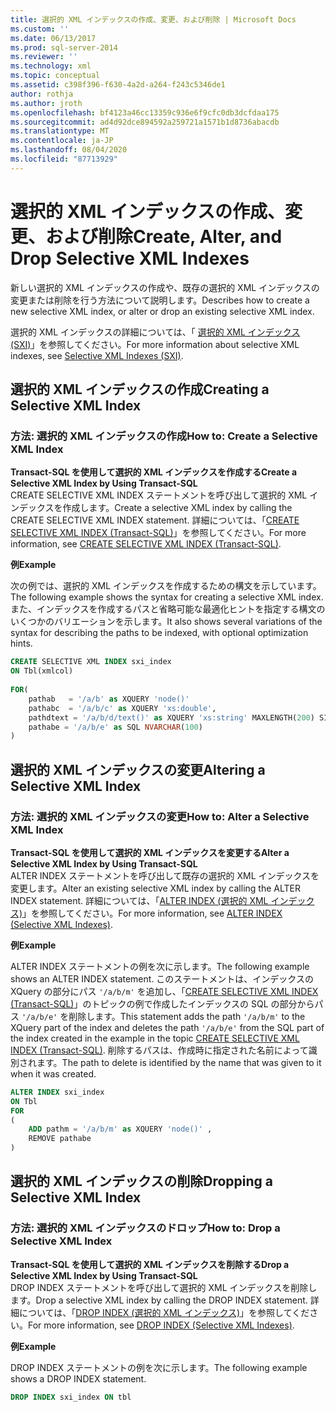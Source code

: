 ```yaml
---
title: 選択的 XML インデックスの作成、変更、および削除 | Microsoft Docs
ms.custom: ''
ms.date: 06/13/2017
ms.prod: sql-server-2014
ms.reviewer: ''
ms.technology: xml
ms.topic: conceptual
ms.assetid: c398f396-f630-4a2d-a264-f243c5346de1
author: rothja
ms.author: jroth
ms.openlocfilehash: bf4123a46cc13359c936e6f9cfc0db3dcfdaa175
ms.sourcegitcommit: ad4d92dce894592a259721a1571b1d8736abacdb
ms.translationtype: MT
ms.contentlocale: ja-JP
ms.lasthandoff: 08/04/2020
ms.locfileid: "87713929"
---
```

# <a name="create-alter-and-drop-selective-xml-indexes"></a><span data-ttu-id="1721e-102">選択的 XML インデックスの作成、変更、および削除</span><span class="sxs-lookup"><span data-stu-id="1721e-102">Create, Alter, and Drop Selective XML Indexes</span></span>
  <span data-ttu-id="1721e-103">新しい選択的 XML インデックスの作成や、既存の選択的 XML インデックスの変更または削除を行う方法について説明します。</span><span class="sxs-lookup"><span data-stu-id="1721e-103">Describes how to create a new selective XML index, or alter or drop an existing selective XML index.</span></span>  
  
 <span data-ttu-id="1721e-104">選択的 XML インデックスの詳細については、「 [選択的 XML インデックス &#40;SXI&#41;](selective-xml-indexes-sxi.md)」を参照してください。</span><span class="sxs-lookup"><span data-stu-id="1721e-104">For more information about selective XML indexes, see [Selective XML Indexes &#40;SXI&#41;](selective-xml-indexes-sxi.md).</span></span>  
  
##  <a name="creating-a-selective-xml-index"></a><a name="create"></a> <span data-ttu-id="1721e-105">選択的 XML インデックスの作成</span><span class="sxs-lookup"><span data-stu-id="1721e-105">Creating a Selective XML Index</span></span>  
  
### <a name="how-to-create-a-selective-xml-index"></a><span data-ttu-id="1721e-106">方法: 選択的 XML インデックスの作成</span><span class="sxs-lookup"><span data-stu-id="1721e-106">How to: Create a Selective XML Index</span></span>  
 <span data-ttu-id="1721e-107">**Transact-SQL を使用して選択的 XML インデックスを作成する**</span><span class="sxs-lookup"><span data-stu-id="1721e-107">**Create a Selective XML Index by Using Transact-SQL**</span></span>  
 <span data-ttu-id="1721e-108">CREATE SELECTIVE XML INDEX ステートメントを呼び出して選択的 XML インデックスを作成します。</span><span class="sxs-lookup"><span data-stu-id="1721e-108">Create a selective XML index by calling the CREATE SELECTIVE XML INDEX statement.</span></span> <span data-ttu-id="1721e-109">詳細については、「[CREATE SELECTIVE XML INDEX &#40;Transact-SQL&#41;](/sql/t-sql/statements/create-selective-xml-index-transact-sql)」を参照してください。</span><span class="sxs-lookup"><span data-stu-id="1721e-109">For more information, see [CREATE SELECTIVE XML INDEX &#40;Transact-SQL&#41;](/sql/t-sql/statements/create-selective-xml-index-transact-sql).</span></span>  
  
 <span data-ttu-id="1721e-110">**例**</span><span class="sxs-lookup"><span data-stu-id="1721e-110">**Example**</span></span>  
  
 <span data-ttu-id="1721e-111">次の例では、選択的 XML インデックスを作成するための構文を示しています。</span><span class="sxs-lookup"><span data-stu-id="1721e-111">The following example shows the syntax for creating a selective XML index.</span></span> <span data-ttu-id="1721e-112">また、インデックスを作成するパスと省略可能な最適化ヒントを指定する構文のいくつかのバリエーションを示します。</span><span class="sxs-lookup"><span data-stu-id="1721e-112">It also shows several variations of the syntax for describing the paths to be indexed, with optional optimization hints.</span></span>  
  
```sql  
CREATE SELECTIVE XML INDEX sxi_index  
ON Tbl(xmlcol)  
  
FOR(  
    pathab   = '/a/b' as XQUERY 'node()'  
    pathabc  = '/a/b/c' as XQUERY 'xs:double',   
    pathdtext = '/a/b/d/text()' as XQUERY 'xs:string' MAXLENGTH(200) SINGLETON  
    pathabe = '/a/b/e' as SQL NVARCHAR(100)  
)  
```  
  
  
  
##  <a name="altering-a-selective-xml-index"></a><a name="alter"></a> <span data-ttu-id="1721e-113">選択的 XML インデックスの変更</span><span class="sxs-lookup"><span data-stu-id="1721e-113">Altering a Selective XML Index</span></span>  
  
### <a name="how-to-alter-a-selective-xml-index"></a><span data-ttu-id="1721e-114">方法: 選択的 XML インデックスの変更</span><span class="sxs-lookup"><span data-stu-id="1721e-114">How to: Alter a Selective XML Index</span></span>  
 <span data-ttu-id="1721e-115">**Transact-SQL を使用して選択的 XML インデックスを変更する**</span><span class="sxs-lookup"><span data-stu-id="1721e-115">**Alter a Selective XML Index by Using Transact-SQL**</span></span>  
 <span data-ttu-id="1721e-116">ALTER INDEX ステートメントを呼び出して既存の選択的 XML インデックスを変更します。</span><span class="sxs-lookup"><span data-stu-id="1721e-116">Alter an existing selective XML index by calling the ALTER INDEX statement.</span></span> <span data-ttu-id="1721e-117">詳細については、「[ALTER INDEX &#40;選択的 XML インデックス&#41;](../indexes/indexes.md)」を参照してください。</span><span class="sxs-lookup"><span data-stu-id="1721e-117">For more information, see [ALTER INDEX &#40;Selective XML Indexes&#41;](../indexes/indexes.md).</span></span>  
  
 <span data-ttu-id="1721e-118">**例**</span><span class="sxs-lookup"><span data-stu-id="1721e-118">**Example**</span></span>  
  
 <span data-ttu-id="1721e-119">ALTER INDEX ステートメントの例を次に示します。</span><span class="sxs-lookup"><span data-stu-id="1721e-119">The following example shows an ALTER INDEX statement.</span></span> <span data-ttu-id="1721e-120">このステートメントは、インデックスの XQuery の部分にパス `'/a/b/m'` を追加し、「[CREATE SELECTIVE XML INDEX &#40;Transact-SQL&#41;](/sql/t-sql/statements/create-selective-xml-index-transact-sql)」のトピックの例で作成したインデックスの SQL の部分からパス `'/a/b/e'` を削除します。</span><span class="sxs-lookup"><span data-stu-id="1721e-120">This statement adds the path `'/a/b/m'` to the XQuery part of the index and deletes the path `'/a/b/e'` from the SQL part of the index created in the example in the topic [CREATE SELECTIVE XML INDEX &#40;Transact-SQL&#41;](/sql/t-sql/statements/create-selective-xml-index-transact-sql).</span></span> <span data-ttu-id="1721e-121">削除するパスは、作成時に指定された名前によって識別されます。</span><span class="sxs-lookup"><span data-stu-id="1721e-121">The path to delete is identified by the name that was given to it when it was created.</span></span>  
  
```sql  
ALTER INDEX sxi_index  
ON Tbl  
FOR   
(  
    ADD pathm = '/a/b/m' as XQUERY 'node()' ,  
    REMOVE pathabe  
)  
```  
  
  
  
##  <a name="dropping-a-selective-xml-index"></a><a name="drop"></a> <span data-ttu-id="1721e-122">選択的 XML インデックスの削除</span><span class="sxs-lookup"><span data-stu-id="1721e-122">Dropping a Selective XML Index</span></span>  
  
### <a name="how-to-drop-a-selective-xml-index"></a><span data-ttu-id="1721e-123">方法: 選択的 XML インデックスのドロップ</span><span class="sxs-lookup"><span data-stu-id="1721e-123">How to: Drop a Selective XML Index</span></span>  
 <span data-ttu-id="1721e-124">**Transact-SQL を使用して選択的 XML インデックスを削除する**</span><span class="sxs-lookup"><span data-stu-id="1721e-124">**Drop a Selective XML Index by Using Transact-SQL**</span></span>  
 <span data-ttu-id="1721e-125">DROP INDEX ステートメントを呼び出して選択的 XML インデックスを削除します。</span><span class="sxs-lookup"><span data-stu-id="1721e-125">Drop a selective XML index by calling the DROP INDEX statement.</span></span> <span data-ttu-id="1721e-126">詳細については、「[DROP INDEX &#40;選択的 XML インデックス&#41;](/sql/t-sql/statements/drop-index-selective-xml-indexes)」を参照してください。</span><span class="sxs-lookup"><span data-stu-id="1721e-126">For more information, see [DROP INDEX &#40;Selective XML Indexes&#41;](/sql/t-sql/statements/drop-index-selective-xml-indexes).</span></span>  
  
 <span data-ttu-id="1721e-127">**例**</span><span class="sxs-lookup"><span data-stu-id="1721e-127">**Example**</span></span>  
  
 <span data-ttu-id="1721e-128">DROP INDEX ステートメントの例を次に示します。</span><span class="sxs-lookup"><span data-stu-id="1721e-128">The following example shows a DROP INDEX statement.</span></span>  
  
```sql  
DROP INDEX sxi_index ON tbl  
```  
  
 
  
  
